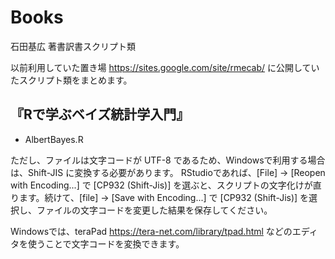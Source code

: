 # Books
石田基広 著書訳書スクリプト類

以前利用していた置き場 https://sites.google.com/site/rmecab/ に公開していたスクリプト類をまとめます。

## 『Rで学ぶベイズ統計学入門』

- AlbertBayes.R 

ただし、ファイルは文字コードが UTF-8 であるため、Windowsで利用する場合は、Shift-JIS に変換する必要があります。
RStudioであれば、[File] -> [Reopen with Encoding...] で [CP932 (Shift-Jis)] を選ぶと、スクリプトの文字化けが直ります。続けて、[file] -> [Save with Encoding...] で  [CP932 (Shift-Jis)] を選択し、ファイルの文字コードを変更した結果を保存してください。

Windowsでは、teraPad https://tera-net.com/library/tpad.html などのエディタを使うことで文字コードを変換できます。




